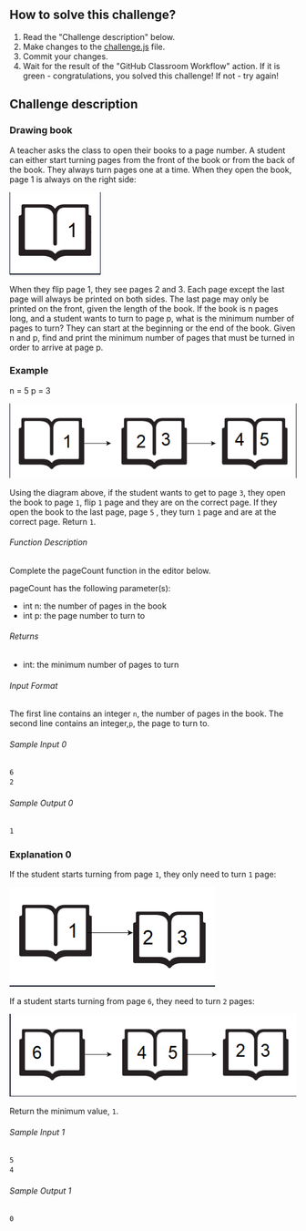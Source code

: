 ## How to solve this challenge?

1. Read the "Challenge description" below.
2. Make changes to the [challenge.js](./challenge.js) file.
3. Commit your changes.
4. Wait for the result of the "GitHub Classroom Workflow" action. If it is green - congratulations, you solved this challenge! If not - try again!

## Challenge description

### Drawing book

A teacher asks the class to open their books to a page number. A student can either start turning pages from the front of the book or from the back of the book. They always turn pages one at a time. When they open the book, page 1 is always on the right side:

![](picture1.png)

When they flip page 1, they see pages 2 and 3. Each page except the last page will always be printed on both sides. The last page may only be printed on the front, given the length of the book. If the book is n pages long, and a student wants to turn to page p, what is the minimum number of pages to turn? They can start at the beginning or the end of the book. Given n and p, find and print the minimum number of pages that must be turned in order to arrive at page p.

### Example

n = 5
p = 3

![](picture2.png)

Using the diagram above, if the student wants to get to page `3`, they open the book to page `1`, flip `1`  page and they are on the correct page. If they open the book to the last page, page `5` , they turn `1`  page and are at the correct page. Return `1`.

###### Function Description

Complete the pageCount function in the editor below.

pageCount has the following parameter(s):

- int n: the number of pages in the book
- int p: the page number to turn to

###### Returns

- int: the minimum number of pages to turn

###### Input Format

The first line contains an integer `n`, the number of pages in the book.
The second line contains an integer,`p`, the page to turn to.

###### Sample Input 0
```bash
6
2
```
###### Sample Output 0

```bash
1
```

### Explanation 0

If the student starts turning from page `1`, they only need to turn `1` page:

![](picture3.png)

If a student starts turning from page `6`, they need to turn `2` pages:

![](picture4.png)

Return the minimum value, `1`.

###### Sample Input 1
```bash
5
4
```
###### Sample Output 1

```bash
0
```
